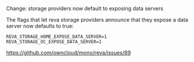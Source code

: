 Change: storage providers now default to exposing data servers

The flags that let reva storage providers announce that they expose a data server now defaults to true:

`REVA_STORAGE_HOME_EXPOSE_DATA_SERVER=1`
`REVA_STORAGE_OC_EXPOSE_DATA_SERVER=1`

https://github.com/owncloud/mono/reva/issues/89
